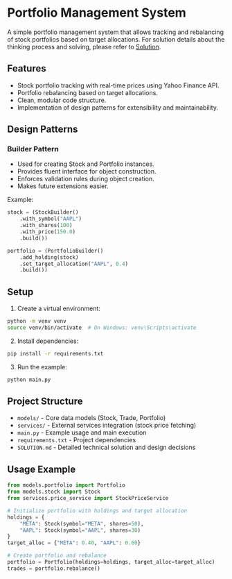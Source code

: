 # Portfolio Management System

A simple portfolio management system that allows tracking and rebalancing of stock portfolios based on target allocations. For solution details about the thinking process and solving, please refer to [Solution](SOLUTION.md).

## Features

- Stock portfolio tracking with real-time prices using Yahoo Finance API.
- Portfolio rebalancing based on target allocations.
- Clean, modular code structure.
- Implementation of design patterns for extensibility and maintainability.

## Design Patterns

### Builder Pattern
- Used for creating Stock and Portfolio instances.
- Provides fluent interface for object construction.
- Enforces validation rules during object creation.
- Makes future extensions easier.

Example:
```python
stock = (StockBuilder()
    .with_symbol("AAPL")
    .with_shares(100)
    .with_price(150.0)
    .build())

portfolio = (PortfolioBuilder()
    .add_holding(stock)
    .set_target_allocation("AAPL", 0.4)
    .build())
```

## Setup

1. Create a virtual environment:
```bash
python -m venv venv
source venv/bin/activate  # On Windows: venv\Scripts\activate
```

2. Install dependencies:
```bash
pip install -r requirements.txt
```

3. Run the example:
```bash
python main.py
```

## Project Structure

- `models/` - Core data models (Stock, Trade, Portfolio)
- `services/` - External services integration (stock price fetching)
- `main.py` - Example usage and main execution
- `requirements.txt` - Project dependencies
- `SOLUTION.md` - Detailed technical solution and design decisions

## Usage Example

```python
from models.portfolio import Portfolio
from models.stock import Stock
from services.price_service import StockPriceService

# Initialize portfolio with holdings and target allocation
holdings = {
    "META": Stock(symbol="META", shares=50),
    "AAPL": Stock(symbol="AAPL", shares=30)
}
target_alloc = {"META": 0.40, "AAPL": 0.60}

# Create portfolio and rebalance
portfolio = Portfolio(holdings=holdings, target_alloc=target_alloc)
trades = portfolio.rebalance()
``` 
